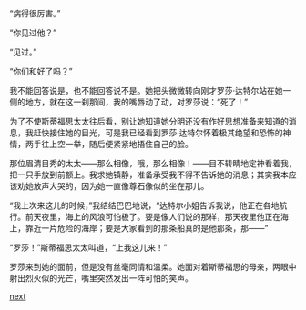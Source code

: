 
“病得很厉害。”

“你见过他？”

“见过。”

“你们和好了吗？”

我不能回答说是，也不能回答说不是。她把头微微转向刚才罗莎·达特尔站在她一侧的地方，就在这一刹那间，我的嘴唇动了动，对罗莎说：“死了！”

为了不使斯蒂福思太太往后看，别让她知道她分明还没有作好思想准备来知道的消息，我赶快接住她的目光，可是我已经看到罗莎·达特尔怀着极其绝望和恐怖的神情，两手往上空一举，随后便紧紧地捂住自己的脸。

那位眉清目秀的太太——那么相像，哦，那么相像！——目不转睛地定神看着我，把一只手放到前额上。我求她镇静，准备承受我不得不告诉她的消息；其实我本应该劝她放声大哭的，因为她一直像尊石像似的坐在那儿。

“我上次来这儿的时候，”我结结巴巴地说，“达特尔小姐告诉我说，他正在各地航行。前天夜里，海上的风浪可怕极了。要是像人们说的那样，那天夜里他正在海上，靠近一片危险的海岸；要是大家看到的那条船真的是他那条，那——”

“罗莎！”斯蒂福思太太叫道，“上我这儿来！”

罗莎来到她的面前，但是没有丝毫同情和温柔。她面对着斯蒂福思的母亲，两眼中射出烈火似的光芒，嘴里突然发出一阵可怕的笑声。

[next](page708)